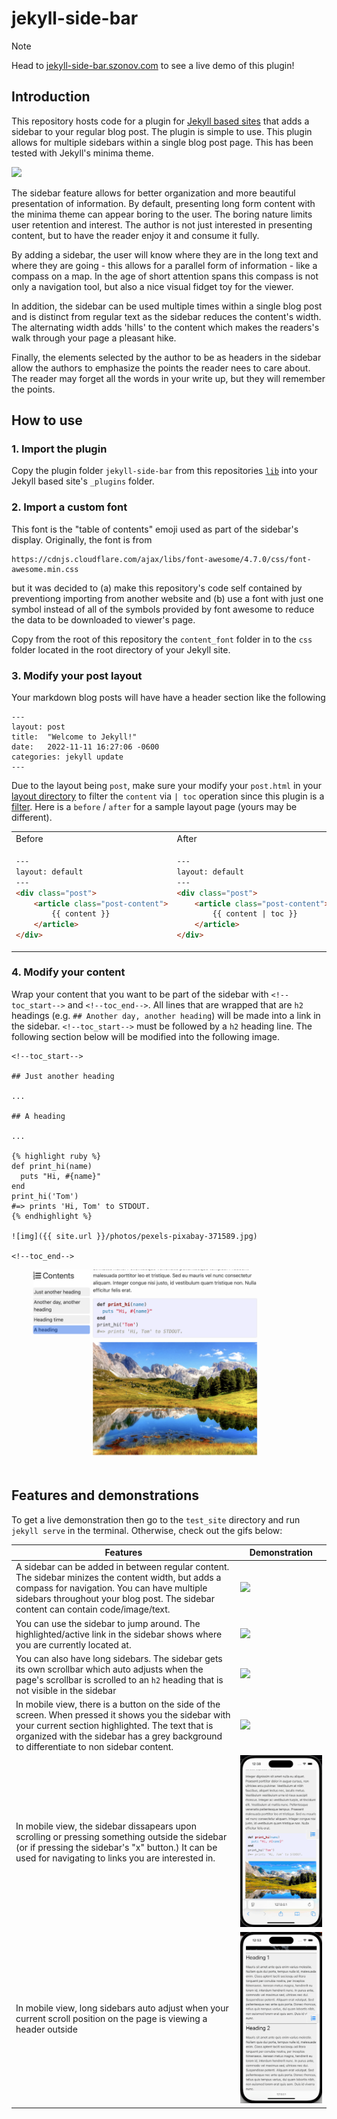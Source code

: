 # jekyll-side-bar

> [!NOTE]
> Head to [jekyll-side-bar.szonov.com](http://jekyll-side-bar.szonov.com) to see a live demo of this plugin!


## Introduction

This repository hosts code for a plugin for [Jekyll based sites](https://jekyllrb.com/) that adds a sidebar to your regular blog post. The plugin is simple to use. This plugin allows for multiple sidebars within a single blog post page. This has been tested with Jekyll's minima theme.

![](assets/intro.gif)

The sidebar feature allows for better organization and more beautiful presentation of information. By default, presenting long form content with the minima theme can appear boring to the user. The boring nature limits user retention and interest. The author is not just interested in presenting content, but to have the reader enjoy it and consume it fully.

 By adding a sidebar, the user will know where they are in the long text and where they are going - this allows for a parallel form of information - like a compass on a map. In the age of short attention spans this compass is not only a navigation tool, but also a nice visual fidget toy for the viewer.
  
 In addition, the sidebar can be used multiple times within a single blog post and is distinct from regular text as the sidebar reduces the content's width. The alternating width adds 'hills' to the content which makes the readers's walk through your page a pleasant hike.

Finally, the elements selected by the author to be as headers in the sidebar allow the authors to emphasize the points the reader nees to care about. The reader may forget all the words in your write up, but they will remember the points. 


## How to use

### 1. Import the plugin

Copy the plugin folder `jekyll-side-bar` from this repositories [`lib`](https://github.com/mannyray/jekyll-side-bar/tree/master/lib) into your Jekyll based site's `_plugins` folder. 

### 2. Import a custom font

This font is the "table of contents" emoji used as part of the sidebar's display. Originally, the font is from

```
https://cdnjs.cloudflare.com/ajax/libs/font-awesome/4.7.0/css/font-awesome.min.css
```

but it was decided to (a) make this repository's code self contained by preventiong importing from another website and (b) use a font with just one symbol instead of all of the symbols provided by font awesome to reduce the data to be downloaded to viewer's page.

Copy from the root of this repository the `content_font` folder in to the `css` folder located in the root directory of your Jekyll site. 

### 3. Modify your post layout

Your markdown blog posts will have have a header section like the following

```
---
layout: post
title:  "Welcome to Jekyll!"
date:   2022-11-11 16:27:06 -0600
categories: jekyll update
---
```

Due to the layout being `post`, make sure your modify your `post.html` in your [layout directory](https://jekyllrb.com/docs/step-by-step/04-layouts/) to filter the `content` via `| toc` operation since this plugin is a [filter](https://jekyllrb.com/docs/plugins/filters/). Here is a `before` / `after` for a sample layout page (yours may be different).



<table>
<tr>
<td> Before </td> <td> After </td>
</tr>
<tr>
<td>


```html
---
layout: default
---
<div class="post">
    <article class="post-content">
        {{ content }}
    </article>
</div>
```

</td>
<td>
    
```html
---
layout: default
---
<div class="post">
    <article class="post-content">
        {{ content | toc }}
    </article>
</div>
```
</td>
</tr>
</table>


### 4. Modify your content

Wrap your content that you want to be part of the sidebar with `<!--toc_start-->` and `<!--toc_end-->`. All lines that are wrapped that are `h2` headings (e.g. `## Another day, another heading`) will be made into a link in the sidebar. `<!--toc_start-->` must be followed by a `h2` heading line. The following section below will be modified into the following image. 

```
<!--toc_start-->

## Just another heading 

...

## A heading

...

{% highlight ruby %}
def print_hi(name)
  puts "Hi, #{name}"
end
print_hi('Tom')
#=> prints 'Hi, Tom' to STDOUT.
{% endhighlight %}

![img]({{ site.url }}/photos/pexels-pixabay-371589.jpg)

<!--toc_end-->
```

![](assets/sample.png)


## Features and demonstrations

To get a live demonstration then go to the `test_site` directory and run `jekyll serve` in the terminal. Otherwise, check out the gifs below:


| Features    | Demonstration |
| -------- | ------- |
 | A sidebar can be added in between regular content. The sidebar minizes the content width, but adds a compass for navigation. You can have multiple sidebars throughout your blog post. The sidebar content can contain code/image/text.  |  ![](assets/intro.gif)  | 
| You can use the sidebar to jump around. The highlighted/active link in the sidebar shows where you are currently located at.  | ![](assets/jump_around.gif) |
| You can also have long sidebars. The sidebar gets its own scrollbar which auto adjusts when the page's scrollbar is scrolled to an `h2` heading that is not visible in the sidebar  | ![](assets/long_sidebar.gif) |
| In mobile view, there is a button on the side of the screen. When pressed it shows you the sidebar with your current section highlighted. The text that is organized with the sidebar has a grey background to differentiate to non sidebar content. | <div style="height:50%">![](assets/mobile_1.gif)</div>  |
| In mobile view, the sidebar dissapears upon scrolling or pressing something outside the sidebar (or if pressing the sidebar's "x" button.) It can be used for navigating to links you are interested in. | ![](assets/mobile_2.gif) |
| In mobile view, long sidebars auto adjust when your current scroll position on the page is viewing a header outside    | ![](assets/mobile_3.gif) | 


